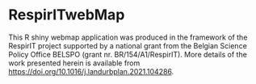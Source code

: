 
# RespirITwebMap

This R shiny webmap application was produced in the framework of the RespirIT project supported by a national grant from the Belgian Science Policy Office BELSPO (grant nr. BR/154/A1/RespirIT). More details of the work presented herein is available from https://doi.org/10.1016/j.landurbplan.2021.104286.
